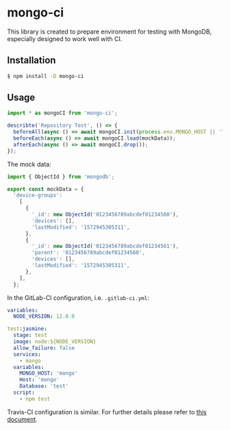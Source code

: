 # mongo-ci
This library is created to prepare environment for testing with MongoDB, especially designed to work well with CI.

## Installation
```bash
$ npm install -D mongo-ci
```

## Usage
```typescript
import * as mongoCI from 'mongo-ci';

describte('Repository Test', () => {
  beforeAll(async () => await mongoCI.init(process.env.MONGO_HOST || 'localhost'));
  beforeEach(async () => await mongoCI.load(mockData));
  afterEach(async () => await mongoCI.drop());
});
```

The mock data:
```typescript
import { ObjectId } from 'mongodb';

export const mockData = {
  'device-groups':
    [
      {
        '_id': new ObjectId('0123456789abcdef01234560'),
        'devices': [],
        'lastModified': '1572945305311',
      },
      {
        '_id': new ObjectId('0123456789abcdef01234561'),
        'parent': '0123456789abcdef01234560',
        'devices': [],
        'lastModified': '1572945305311',
      },
    ],
  };
```

In the GitLab-CI configuration, i.e. `.gitlab-ci.yml`:
```yaml
variables:
  NODE_VERSION: 12.0.0

test:jasmine:
  stage: test
  image: node:${NODE_VERSION}
  allow_failure: false
  services:
    - mongo
  variables:
    MONGO_HOST: 'mongo'
    Host: 'mongo'
    Database: 'test'
  script:
    - npm test
```
Travis-CI configuration is similar. For further details please refer to [this document](https://docs.travis-ci.com/user/database-setup/#mongodb).